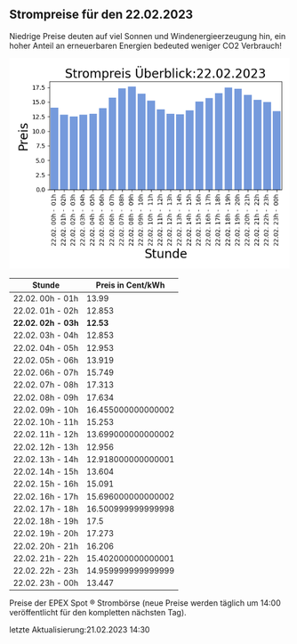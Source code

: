 
## Strompreise für den 22.02.2023

Niedrige Preise deuten auf viel Sonnen und Windenergieerzeugung hin, ein hoher Anteil an erneuerbaren Energien bedeuted weniger CO2 Verbrauch!

![Strompreis übersicht](imgs/strompreis_uebersicht.png)

| Stunde | Preis in Cent/kWh |
|---|---|
| 22.02. 00h -  01h | 13.99 | 
| 22.02. 01h -  02h | 12.853 | 
| **22.02. 02h -  03h** | **12.53** | 
| 22.02. 03h -  04h | 12.853 | 
| 22.02. 04h -  05h | 12.953 | 
| 22.02. 05h -  06h | 13.919 | 
| 22.02. 06h -  07h | 15.749 | 
| 22.02. 07h -  08h | 17.313 | 
| 22.02. 08h -  09h | 17.634 | 
| 22.02. 09h -  10h | 16.455000000000002 | 
| 22.02. 10h -  11h | 15.253 | 
| 22.02. 11h -  12h | 13.699000000000002 | 
| 22.02. 12h -  13h | 12.956 | 
| 22.02. 13h -  14h | 12.918000000000001 | 
| 22.02. 14h -  15h | 13.604 | 
| 22.02. 15h -  16h | 15.091 | 
| 22.02. 16h -  17h | 15.696000000000002 | 
| 22.02. 17h -  18h | 16.500999999999998 | 
| 22.02. 18h -  19h | 17.5 | 
| 22.02. 19h -  20h | 17.273 | 
| 22.02. 20h -  21h | 16.206 | 
| 22.02. 21h -  22h | 15.402000000000001 | 
| 22.02. 22h -  23h | 14.959999999999999 | 
| 22.02. 23h -  00h | 13.447 | 

Preise der EPEX Spot ® Strombörse (neue Preise werden täglich um 14:00 veröffentlicht für den kompletten nächsten Tag).

letzte Aktualisierung:21.02.2023 14:30